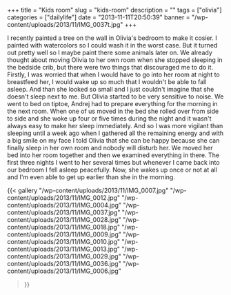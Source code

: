 +++
title = "Kids room"
slug = "kids-room"
description = ""
tags = ["olivia"]
categories = ["dailylife"]
date = "2013-11-11T20:50:39"
banner = "/wp-content/uploads/2013/11/IMG_0037t.jpg"
+++

I recently painted a tree on the wall in Olivia's bedroom to make it cosier. I painted with watercolors so I could wash it in the worst case. But it turned out pretty well so I
maybe paint there some animals later on. We already thought about moving Olivia to her own room
when she stopped sleeping in the bedside crib, but there were two things that discouraged me to do
it. Firstly, I was worried that when I would have to go into her room at night to breastfeed her, I
would wake up so much that I wouldn't be able to fall asleep. And than she looked so small and I
just couldn't imagine that she doesn't sleep next to me. But Olivia started to be very sensitive to
noise. We went to bed on tiptoe, Andrej had to prepare everything for the morning in the next room.
When one of us moved in the bed she rolled over from side to side and she woke up four or five
times during the night and it wasn't always easy to make her sleep immediately. And so I was more
vigilant than sleeping until a week ago when I gathered all the remaining energy and with a big
smile on my face I told Olivia that she can be happy because she can finally sleep in her own room
and nobody will disturb her. We moved her bed into her room together and then we examined
everything in there. The first three nights I went to her several times but whenever I came back
into our bedroom I fell asleep peacefully. Now, she wakes up once or not at all and I'm even able
to get up earlier than she in the morning.

{{< gallery
    "/wp-content/uploads/2013/11/IMG_0007.jpg"
    "/wp-content/uploads/2013/11/IMG_0012.jpg"
    "/wp-content/uploads/2013/11/IMG_0004.jpg"
    "/wp-content/uploads/2013/11/IMG_0037.jpg"
    "/wp-content/uploads/2013/11/IMG_0028.jpg"
    "/wp-content/uploads/2013/11/IMG_0018.jpg"
    "/wp-content/uploads/2013/11/IMG_0009.jpg"
    "/wp-content/uploads/2013/11/IMG_0010.jpg"
    "/wp-content/uploads/2013/11/IMG_0013.jpg"
    "/wp-content/uploads/2013/11/IMG_0029.jpg"
    "/wp-content/uploads/2013/11/IMG_0036.jpg"
    "/wp-content/uploads/2013/11/IMG_0006.jpg"
>}}
